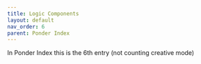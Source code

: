 ```yaml
---
title: Logic Components
layout: default
nav_order: 6
parent: Ponder Index
---
```

In Ponder Index this is the 6th entry (not counting creative mode)